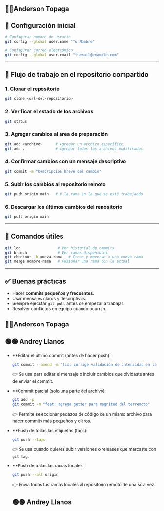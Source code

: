 ## 🔴🔴Anderson Topaga
## 🔹 Configuración inicial
```bash
# Configurar nombre de usuario
git config --global user.name "Tu Nombre"

# Configurar correo electrónico
git config --global user.email "tuemail@example.com"
```
---
## 🔹 Flujo de trabajo en el repositorio compartido
### 1. Clonar el repositorio
```bash
git clone <url-del-repositorio>
```
### 2. Verificar el estado de los archivos
```bash
git status
```
### 3. Agregar cambios al área de preparación
```bash
git add <archivo>      # Agregar un archivo específico
git add .              # Agregar todos los archivos modificados
```
### 4. Confirmar cambios con un mensaje descriptivo
```bash
git commit -m "Descripción breve del cambio"
```
### 5. Subir los cambios al repositorio remoto
```bash
git push origin main   # O la rama en la que se esté trabajando
```
### 6. Descargar los últimos cambios del repositorio
```bash
git pull origin main
```
---
## 🔹 Comandos útiles
```bash
git log                 # Ver historial de commits
git branch              # Ver ramas disponibles
git checkout -b nueva-rama   # Crear y moverse a una nueva rama
git merge nombre-rama   # Fusionar una rama con la actual
```
---
## ✅ Buenas prácticas
- Hacer **commits pequeños y frecuentes**.
- Usar mensajes claros y descriptivos.
- Siempre ejecutar `git pull` antes de empezar a trabajar.
- Resolver conflictos en equipo cuando ocurran.    

 ## 🔴🔴Anderson Topaga

## 🟢🟢 Andrey Llanos

- **Editar el último commit (antes de hacer push):
  ```bash
  git commit --amend -m "fix: corrige validación de intensidad en la clase Clima"
  ```
  👉 Se usa para editar el mensaje o incluir cambios que olvidaste antes de enviar el commit.

- **Commit parcial (solo una parte del archivo):
  ```bash
  git add -p
  git commit -m "feat: agrega getter para magnitud del terremoto"
  ```
  👉 Permite seleccionar pedazos de código de un mismo archivo para hacer commits más pequeños y claros.

- **Push de todas las etiquetas (tags):
  ```bash
  git push --tags
  ```
  👉 Se usa cuando quieres subir versiones o releases que marcaste con `git tag`.

- **Push de todas las ramas locales:
  ```bash
  git push --all origin
  ```
  👉 Envía todas tus ramas locales al repositorio remoto de una sola vez.

  ## 🟢🟢 Andrey Llanos
